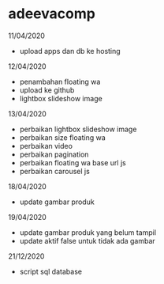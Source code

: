 # adeevacomp

11/04/2020
- upload apps dan db ke hosting

12/04/2020
- penambahan floating wa
- upload ke github
- lightbox slideshow image

13/04/2020
- perbaikan lightbox slideshow image
- perbaikan size floating wa
- perbaikan video
- perbaikan pagination
- perbaikan floating wa base url js
- perbaikan carousel js

18/04/2020
- update gambar produk

19/04/2020
- update gambar produk yang belum tampil
- update aktif false untuk tidak ada gambar

21/12/2020
- script sql database